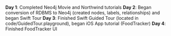 **Day 1**: Completed Neo4j Movie and Northwind tutorials
**Day 2**: Began conversion of RDBMS to Neo4j (created nodes, labels, relationships) and began Swift Tour
**Day 3**: Finished Swift Guided Tour (located in code/GuidedTour.playground), began iOS App tutorial (FoodTracker)
**Day 4**: Finished FoodTracker UI
